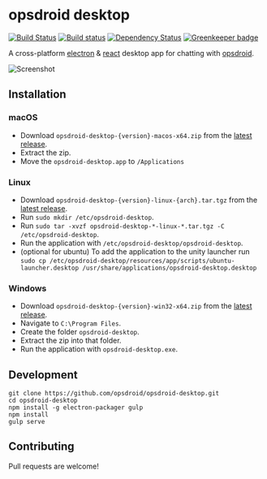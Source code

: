 # opsdroid desktop

[![Build Status](https://travis-ci.org/opsdroid/opsdroid-desktop.svg?branch=master)](https://travis-ci.org/opsdroid/opsdroid-desktop)
[![Build status](https://ci.appveyor.com/api/projects/status/7qdd8e650598u5vc/branch/master?svg=true)](https://ci.appveyor.com/project/opsdroid/opsdroid-desktop)
[![Dependency Status](https://dependencyci.com/github/opsdroid/opsdroid-desktop/badge)](https://dependencyci.com/github/opsdroid/opsdroid-desktop) [![Greenkeeper badge](https://badges.greenkeeper.io/opsdroid/opsdroid-desktop.svg)](https://greenkeeper.io/)

A cross-platform [electron](https://electron.atom.io/) & [react](https://facebook.github.io/react/) desktop app for chatting with [opsdroid](https://github.com/opsdroid/opsdroid).

![Screenshot](https://raw.githubusercontent.com/KartSriv/opsdroid-desktop/master/assets/icons/PictureForReadme.png)

## Installation

### macOS

- Download `opsdroid-desktop-{version}-macos-x64.zip` from the [latest release](https://github.com/opsdroid/opsdroid-desktop/releases/latest).
- Extract the zip.
- Move the `opsdroid-desktop.app` to `/Applications`

### Linux
- Download `opsdroid-desktop-{version}-linux-{arch}.tar.tgz` from the [latest release](https://github.com/opsdroid/opsdroid-desktop/releases/latest).
- Run `sudo mkdir /etc/opsdroid-desktop`.
- Run `sudo tar -xvzf opsdroid-desktop-*-linux-*.tar.tgz -C /etc/opsdroid-desktop`.
- Run the application with `/etc/opsdroid-desktop/opsdroid-desktop`.
- (optional for ubuntu) To add the application to the unity launcher run `sudo cp /etc/opsdroid-desktop/resources/app/scripts/ubuntu-launcher.desktop /usr/share/applications/opsdroid-desktop.desktop`

### Windows
- Download `opsdroid-desktop-{version}-win32-x64.zip` from the [latest release](https://github.com/opsdroid/opsdroid-desktop/releases/latest).
- Navigate to `C:\Program Files`.
- Create the folder `opsdroid-desktop`.
- Extract the zip into that folder.
- Run the application with `opsdroid-desktop.exe`.

## Development

```
git clone https://github.com/opsdroid/opsdroid-desktop.git
cd opsdroid-desktop
npm install -g electron-packager gulp
npm install
gulp serve
```

## Contributing

Pull requests are welcome!
